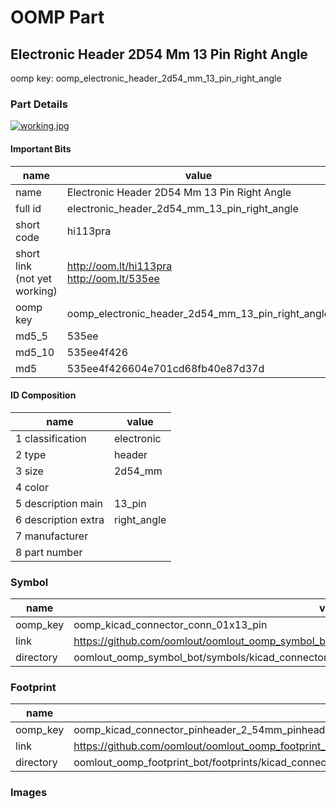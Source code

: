 # OOMP Part  
## Electronic Header 2D54 Mm 13 Pin Right Angle  
  
oomp key: oomp_electronic_header_2d54_mm_13_pin_right_angle  
  
### Part Details  
  
[![working.jpg](working_600.jpg)](working.jpg)  
  
#### Important Bits  
| name | value | 
| --- | --- | 
| name | Electronic Header 2D54 Mm 13 Pin Right Angle | 
| full id | electronic_header_2d54_mm_13_pin_right_angle | 
| short code | hi113pra | 
| short link<br>(not yet working) | http://oom.lt/hi113pra<br>http://oom.lt/535ee | 
| oomp key | oomp_electronic_header_2d54_mm_13_pin_right_angle | 
| md5_5 | 535ee | 
| md5_10 | 535ee4f426 | 
| md5 | 535ee4f426604e701cd68fb40e87d37d | 
#### ID Composition  
| name | value | 
| --- | --- | 
| 1 classification | electronic | 
| 2 type | header | 
| 3 size | 2d54_mm | 
| 4 color |  | 
| 5 description main | 13_pin | 
| 6 description extra | right_angle | 
| 7 manufacturer |  | 
| 8 part number |  | 
### Symbol  
| name | value | 
| --- | --- | 
| oomp_key | oomp_kicad_connector_conn_01x13_pin | 
| link | https://github.com/oomlout/oomlout_oomp_symbol_bot/tree/main/symbols/kicad_connector_conn_01x13_pin | 
| directory | oomlout_oomp_symbol_bot/symbols/kicad_connector_conn_01x13_pin//working/working.kicad_sym | 
### Footprint  
| name | value | 
| --- | --- | 
| oomp_key | oomp_kicad_connector_pinheader_2_54mm_pinheader_1x13_p2_54mm_vertical | 
| link | https://github.com/oomlout/oomlout_oomp_footprint_bot/tree/main/foootprntss/kicad_connector_pinheader_2_54mm_pinheader_1x13_p2_54mm_vertical | 
| directory | oomlout_oomp_footprint_bot/footprints/kicad_connector_pinheader_2_54mm_pinheader_1x13_p2_54mm_vertical//working/working.kicad_mod | 
### Images  

